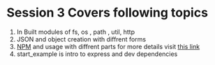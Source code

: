 # Session 3 Covers following topics
1. In Built modules of fs, os , path , util, http 
2. JSON and object creation with diffrent forms 
3. [NPM](https://www.npmjs.com/) and usage with diffrent parts for more details visit [this link](https://docs.npmjs.com/cli/npm)
4. start_example is intro to express and dev dependencies 